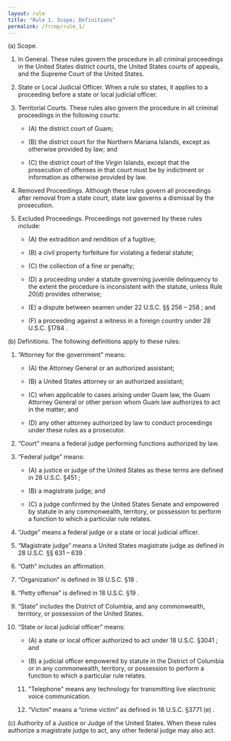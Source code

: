 ```yaml
---
layout: rule
title: "Rule 1. Scope; Definitions"
permalink: /frcmp/rule_1/
---
```


(a) Scope.


1. In General. These rules govern the procedure in all criminal proceedings in the United States district courts, the United States courts of appeals, and the Supreme Court of the United States.


2. State or Local Judicial Officer. When a rule so states, it applies to a proceeding before a state or local judicial officer.


3. Territorial Courts. These rules also govern the procedure in all criminal proceedings in the following courts:


    - (A) the district court of Guam;


    - (B) the district court for the Northern Mariana Islands, except as otherwise provided by law; and


    - (C) the district court of the Virgin Islands, except that the prosecution of offenses in that court must be by indictment or information as otherwise provided by law.


4. Removed Proceedings. Although these rules govern all proceedings after removal from a state court, state law governs a dismissal by the prosecution.


5. Excluded Proceedings. Proceedings not governed by these rules include:


    - (A) the extradition and rendition of a fugitive;


    - (B) a civil property forfeiture for violating a federal statute;


    - (C) the collection of a fine or penalty;


    - (D) a proceeding under a statute governing juvenile delinquency to the extent the procedure is inconsistent with the statute, unless Rule 20(d) provides otherwise;


    - (E) a dispute between seamen under 22 U.S.C. §§ 256 – 258 ; and


    - (F) a proceeding against a witness in a foreign country under 28 U.S.C. §1784 .


(b) Definitions. The following definitions apply to these rules:


1. “Attorney for the government” means:


    - (A) the Attorney General or an authorized assistant;


    - (B) a United States attorney or an authorized assistant;


    - (C) when applicable to cases arising under Guam law, the Guam Attorney General or other person whom Guam law authorizes to act in the matter; and


    - (D) any other attorney authorized by law to conduct proceedings under these rules as a prosecutor.


2. “Court” means a federal judge performing functions authorized by law.


3. “Federal judge” means:


    - (A) a justice or judge of the United States as these terms are defined in 28 U.S.C. §451 ;


    - (B) a magistrate judge; and


    - (C) a judge confirmed by the United States Senate and empowered by statute in any commonwealth, territory, or possession to perform a function to which a particular rule relates.


4. “Judge” means a federal judge or a state or local judicial officer.


5. “Magistrate judge” means a United States magistrate judge as defined in 28 U.S.C. §§ 631 – 639 .


6. “Oath” includes an affirmation.


7. “Organization” is defined in 18 U.S.C. §18 .


8. “Petty offense” is defined in 18 U.S.C. §19 .


9. “State” includes the District of Columbia, and any commonwealth, territory, or possession of the United States.


10. “State or local judicial officer” means:


    - (A) a state or local officer authorized to act under 18 U.S.C. §3041 ; and


    - (B) a judicial officer empowered by statute in the District of Columbia or in any commonwealth, territory, or possession to perform a function to which a particular rule relates.


    11. "Telephone" means any technology for transmitting live electronic voice communication.


    12. “Victim” means a “crime victim” as defined in 18 U.S.C. §3771 (e) .


(c) Authority of a Justice or Judge of the United States. When these rules authorize a magistrate judge to act, any other federal judge may also act.
